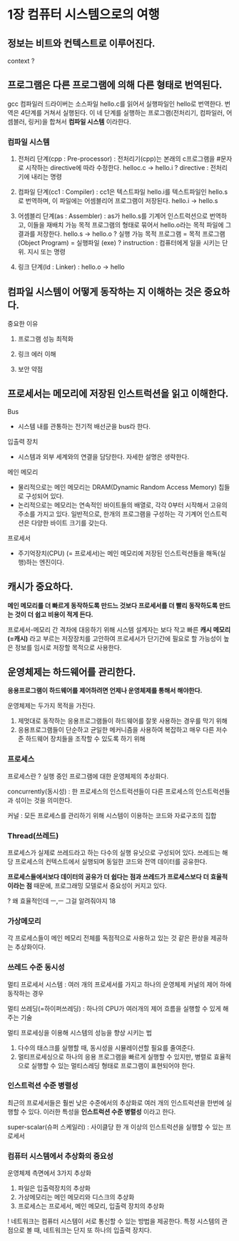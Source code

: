 # 1장 컴퓨터 시스템으로의 여행

## 정보는 비트와 컨텍스트로 이루어진다.

context ?

## 프로그램은 다른 프로그램에 의해 다른 형태로 번역된다.

gcc 컴파일러 드라이버는 소스파일 hello.c를 읽어서 실행파일인 hello로 번역한다.
번역은 4단계를 거쳐서 실행된다.
이 네 단계를 실행하는 프로그램(전처리기, 컴파일러, 어셈블러, 링커)을 합쳐서 **컴파일 시스템** 이라한다.

### 컴파일 시스템

1. 전처리 단계(cpp : Pre-processor) : 전처리기(cpp)는 본래의 c프로그램을 #문자로 시작하는 directive에 따라 수정한다.
   helloc.c -> hello.i
   ? directive : 전처리기에 내리는 명령

2. 컴파일 단계(cc1 : Compiler) : cc1은 텍스트파일 hello.i를 텍스트파일인 hello.s로 번역하며, 이 파일에는 어셈블리어 프로그램이 저장된다.
   hello.i -> hello.s

3. 어셈블리 단계(as : Assembler) : as가 hello.s를 기계어 인스트럭션으로 번역하고, 이들을 재배치 가능 목적 프로그램의 형태로 묶어서 hello.o라는 목적 파일에 그 결과를 저장한다.
   hello.s -> hello.o
   ? 실행 가능 목적 프로그램 = 목적 프로그램(Object Program) = 실행파일 (exe)
   ? instruction : 컴퓨터에게 일을 시키는 단위. 지시 또는 명령

4. 링크 단계(ld : Linker) : hello.o -> hello

## 컴파일 시스템이 어떻게 동작하는 지 이해하는 것은 중요하다.

중요한 이유

1. 프로그램 성능 최적화

2. 링크 에러 이해

3. 보안 약점

## 프로세서는 메모리에 저장된 인스트럭션을 읽고 이해한다.

Bus

- 시스템 내를 관통하는 전기적 배선군을 bus라 한다.

입출력 장치

- 시스템과 외부 세계와의 연결을 담당한다. 자세한 설명은 생략한다.

메인 메모리

- 물리적으로는 메인 메모리는 DRAM(Dynamic Random Access Memory) 칩들로 구성되어 있다.
- 논리적으로는 메모리는 연속적인 바이트들의 배열로, 각각 0부터 시작해서 고유의 주소를 가지고 있다. 일반적으로, 한개의 프로그램을 구성하는 각 기계어 인스트럭션은 다양한 바이트 크기를 갖는다.

프로세서

- 주기억장치(CPU) (= 프로세서)는 메인 메모리에 저장된 인스트럭션들을 해독(실행)하는 엔진이다.

## 캐시가 중요하다.

**메인 메모리를 더 빠르게 동작하도록 만드느 것보다 프로세서를 더 빨리 동작하도록 만드는 것이 더 쉽고 비용이 적게 든다.**

프로세서-메모리 간 격차에 대응하기 위해 시스템 설계자는 보다 작고 빠른 **캐시 메모리(=캐시)** 라고 부르는 저장장치를 고안하여 프로세서가 단기간에 필요로 할 가능성이 높은 정보를 임시로 저장할 목적으로 사용한다.

## 운영체제는 하드웨어를 관리한다.

**응용프로그램이 하드웨어를 제어하려면 언제나 운영체제를 통해서 해야한다.**

운영체제는 두가지 목적을 가진다.

1. 제멋대로 동작하는 응용프로그램들이 하드웨어를 잘못 사용하는 경우를 막기 위해
2. 응용프로그램들이 단순하고 균일한 메커니즘을 사용하여 복잡하고 매우 다른 저수준 하드웨어 장치들을 조작할 수 있도록 하기 위해

### 프로세스

프로세스란 ? 실행 중인 프로그램에 대한 운영체제의 추상화다.

concurrently(동시성) : 한 프로세스의 인스트럭션들이 다른 프로세스의 인스트럭션들과 섞이는 것을 의미한다.

커널 : 모든 프로세스를 관리하기 위해 시스템이 이용하는 코드와 자료구조의 집합

### Thread(쓰레드)

프로세스가 실제로 쓰레드라고 하는 다수의 실행 유닛으로 구성되어 있다.
쓰레드는 해당 프로세스의 컨텍스트에서 실행되며 동일한 코드와 전역 데이터를 공유한다.

**프로세스들에서보다 데이터의 공유가 더 쉽다는 점과 쓰레드가 프로세스보다 더 효율적이라는 점** 때문에, 프로그래밍 모델로서 중요성이 커지고 있다.

? 왜 효율적인데 ㅡ,ㅡ 그걸 알려줘야지 18

### 가상메모리

각 프로세스들이 메인 메모리 전체를 독점적으로 사용하고 있는 것 같은 환상을 제공하는 추상화이다.

### 쓰레드 수준 동시성

멀티 프로세서 시스템 : 여러 개의 프로세서를 가지고 하나의 운영체제 커널의 제어 하에 동작하는 경우

멀티 쓰레딩(=하이퍼쓰레딩) : 하나의 CPU가 여러개의 제어 흐름을 실행할 수 있게 해주는 기술

멀티 프로세싱을 이용해 시스템의 성능을 향상 시키는 법

1. 다수의 태스크를 실행할 때, 동시성을 시뮬레이션할 필요를 줄여준다.
2. 멀티프로세싱으로 하나의 응용 프로그램을 빠르게 실행할 수 있지만, 병렬로 효율적으로 실행할 수 있는 멀티스레딩 형태로 프로그램이 표현되어야 한다.

### 인스트럭션 수준 병렬성

최근의 프로세서들은 훨씬 낮은 수준에서의 추상화로 여러 개의 인스트럭션을 한번에 실행할 수 있다. 이러한 특성을 **인스트럭션 수준 병렬성** 이라고 한다.

super-scalar(슈퍼 스케일러) : 사이클당 한 개 이상의 인스트럭션을 실행할 수 있는 프로세서

### 컴퓨터 시스템에서 추상화의 중요성

운영체제 측면에서 3가지 추상화

1. 파일은 입출력장치의 추상화
2. 가상메모리는 메인 메모리와 디스크의 추상화
3. 프로세스는 프로세서, 메인 메모리, 입출력 장치의 추상화

! 네트워크는 컴퓨터 시스템이 서로 통신할 수 있는 방법을 제공한다. 특정 시스템의 관점으로 볼 때, 네트워크는 단지 또 하나의 입출력 장치다.
